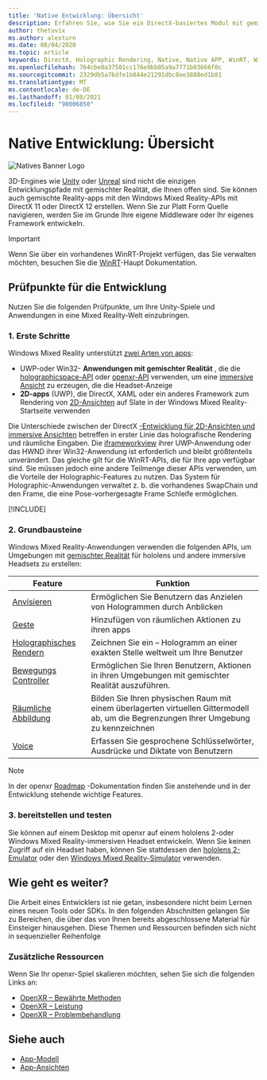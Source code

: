 ```yaml
---
title: 'Native Entwicklung: Übersicht'
description: Erfahren Sie, wie Sie ein DirectX-basiertes Modul mit gemischter Realität direkt mit den Windows Mixed Reality-APIs erstellen.
author: thetuvix
ms.author: alexturn
ms.date: 08/04/2020
ms.topic: article
keywords: DirectX, Holographic Rendering, Native, Native APP, WinRT, WinRT-APP, Plattform-APIs, benutzerdefiniertes Modul, Middleware, Mixed Reality-Headset, Windows Mixed Reality-Headset, Virtual Reality-Headset
ms.openlocfilehash: 764cbe0a37501cc176e9bb05a9a7771b03666f0c
ms.sourcegitcommit: 2329db5a76dfe1b844e21291dbc8ee3888ed1b81
ms.translationtype: MT
ms.contentlocale: de-DE
ms.lasthandoff: 01/08/2021
ms.locfileid: "98006850"
---
```

# <a name="native-development-overview"></a>Native Entwicklung: Übersicht

![Natives Banner Logo](../images/native_logo_banner.png)

3D-Engines wie [Unity](../unity/unity-development-overview.md) oder [Unreal](../unreal/unreal-development-overview.md) sind nicht die einzigen Entwicklungspfade mit gemischter Realität, die Ihnen offen sind. Sie können auch gemischte Reality-apps mit den Windows Mixed Reality-APIs mit DirectX 11 oder DirectX 12 erstellen. Wenn Sie zur Platt Form Quelle navigieren, werden Sie im Grunde Ihre eigene Middleware oder Ihr eigenes Framework entwickeln. 

> [!IMPORTANT]
> Wenn Sie über ein vorhandenes WinRT-Projekt verfügen, das Sie verwalten möchten, besuchen Sie die [WinRT](creating-a-holographic-directx-project.md)-Haupt Dokumentation. 

## <a name="development-checkpoints"></a>Prüfpunkte für die Entwicklung

Nutzen Sie die folgenden Prüfpunkte, um Ihre Unity-Spiele und Anwendungen in eine Mixed Reality-Welt einzubringen.

### <a name="1-getting-started"></a>1. Erste Schritte

Windows Mixed Reality unterstützt [zwei Arten von apps](../../design/app-views.md):
* UWP-oder Win32- **Anwendungen mit gemischter Realität** , die die [holographicspace-API](getting-a-holographicspace.md) oder [openxr-API](openxr.md) verwenden, um eine [immersive Ansicht](../../design/app-views.md) zu erzeugen, die die Headset-Anzeige
* **2D-apps** (UWP), die DirectX, XAML oder ein anderes Framework zum Rendering von [2D-Ansichten](../../design/app-views.md#2d-views) auf Slate in der Windows Mixed Reality-Startseite verwenden

Die Unterschiede zwischen der DirectX [-Entwicklung für 2D-Ansichten und immersive Ansichten](../../design/app-views.md) betreffen in erster Linie das holografische Rendering und räumliche Eingaben. Die [iframeworkview](https://msdn.microsoft.com/library/windows/apps/windows.applicationmodel.core.iframeworkview.aspx) ihrer UWP-Anwendung oder das HWND ihrer Win32-Anwendung ist erforderlich und bleibt größtenteils unverändert. Das gleiche gilt für die WinRT-APIs, die für Ihre app verfügbar sind. Sie müssen jedoch eine andere Teilmenge dieser APIs verwenden, um die Vorteile der Holographic-Features zu nutzen. Das System für Holographic-Anwendungen verwaltet z. b. die vorhandenes SwapChain und den Frame, die eine Pose-vorhergesagte Frame Schleife ermöglichen.

[!INCLUDE[](../includes/native-getting-started.md)]

### <a name="2-core-building-blocks"></a>2. Grundbausteine

Windows Mixed Reality-Anwendungen verwenden die folgenden APIs, um Umgebungen mit [gemischter Realität](../../discover/mixed-reality.md) für hololens und andere immersive Headsets zu erstellen:

|  Feature  |  Funktion  |
| --- | --- |
| [Anvisieren](../../design/gaze-and-commit.md) | Ermöglichen Sie Benutzern das Anzielen von Hologrammen durch Anblicken |
| [Geste](../../design/gaze-and-commit.md#composite-gestures) | Hinzufügen von räumlichen Aktionen zu ihren apps |
| [Holographisches Rendern](../platform-capabilities-and-apis/rendering.md) | Zeichnen Sie ein – Hologramm an einer exakten Stelle weltweit um Ihre Benutzer |
| [Bewegungs Controller](../../design/motion-controllers.md) | Ermöglichen Sie Ihren Benutzern, Aktionen in ihren Umgebungen mit gemischter Realität auszuführen. |
| [Räumliche Abbildung](../../design/spatial-mapping.md) | Bilden Sie Ihren physischen Raum mit einem überlagerten virtuellen Gittermodell ab, um die Begrenzungen Ihrer Umgebung zu kennzeichnen |
| [Voice](../../design/voice-input.md) | Erfassen Sie gesprochene Schlüsselwörter, Ausdrücke und Diktate von Benutzern |
 
> [!NOTE]
> In der openxr [Roadmap](openxr.md#roadmap) -Dokumentation finden Sie anstehende und in der Entwicklung stehende wichtige Features.

### <a name="3-deploying-and-testing"></a>3. bereitstellen und testen

Sie können auf einem Desktop mit openxr auf einem hololens 2-oder Windows Mixed Reality-immersiven Headset entwickeln.  Wenn Sie keinen Zugriff auf ein Headset haben, können Sie stattdessen den [hololens 2-Emulator](../platform-capabilities-and-apis/using-the-hololens-emulator.md) oder den [Windows Mixed Reality-Simulator](../platform-capabilities-and-apis/using-the-windows-mixed-reality-simulator.md) verwenden.

## <a name="whats-next"></a>Wie geht es weiter?

Die Arbeit eines Entwicklers ist nie getan, insbesondere nicht beim Lernen eines neuen Tools oder SDKs. In den folgenden Abschnitten gelangen Sie zu Bereichen, die über das von Ihnen bereits abgeschlossene Material für Einsteiger hinausgehen. Diese Themen und Ressourcen befinden sich nicht in sequenzieller Reihenfolge

### <a name="additional-resources"></a>Zusätzliche Ressourcen

Wenn Sie Ihr openxr-Spiel skalieren möchten, sehen Sie sich die folgenden Links an:

* [OpenXR – Bewährte Methoden](openxr-best-practices.md)
* [OpenXR – Leistung](openxr-performance.md)
* [OpenXR – Problembehandlung](openxr-troubleshooting.md)

## <a name="see-also"></a>Siehe auch
* [App-Modell](../../design/app-model.md)
* [App-Ansichten](../../design/app-views.md)
